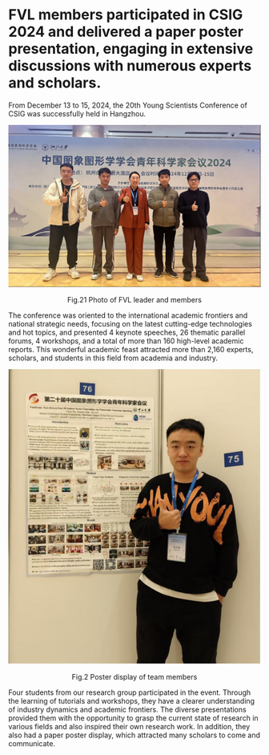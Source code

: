 # FVL members participated in CSIG 2024 and delivered a paper poster presentation, engaging in extensive discussions with numerous experts and scholars.
From December 13 to 15, 2024, the 20th Young Scientists Conference of CSIG was successfully held in Hangzhou. 

![photo](https://github.com/FVL2020/fvl.github.com/blob/master/news_photos/CSIG2024/CSIGhezhao.png)
<p align="center">Fig.21 Photo of FVL leader and members</p>

The conference was oriented to the international academic frontiers and national strategic needs, focusing on the latest cutting-edge technologies and hot topics, and presented 4 keynote speeches, 26 thematic parallel forums, 4 workshops, and a total of more than 160 high-level academic reports. This wonderful academic feast attracted more than 2,160 experts, scholars, and students in this field from academia and industry.

![photo](https://github.com/FVL2020/fvl.github.com/blob/master/news_photos/CSIG2024/poster.png)
<p align="center">Fig.2 Poster display of team members</p>

Four students from our research group participated in the event. Through the learning of tutorials and workshops, they have a clearer understanding of industry dynamics and academic frontiers. The diverse presentations provided them with the opportunity to grasp the current state of research in various fields and also inspired their own research work. In addition, they also had a paper poster display, which attracted many scholars to come and communicate.